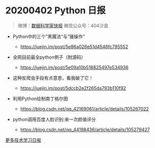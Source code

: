 # 20200402 Python 日报
> 微博：[数据科学家快报](https://www.weibo.com/wukehao)
> 微信公众号：404沙盒
- Python中的三个”黑魔法“与”骚操作“
  - https://juejin.im/post/5e86a026e51d4546fc795552

- 全网目前最全python例子（附源码）
  - https://juejin.im/post/5e09a10b518825497e534936

- 这种反爬虫手段有点意思，看我破了它！
  - https://juejin.im/post/5dccb2e2f265da793b110f92

- 利用Python绘制南丁格尔图
  - https://blog.csdn.net/qq_42169061/article/details/105267022


- python调用百度人脸识别:来一次颜值评分
  - https://blog.csdn.net/qq_44198436/article/details/105279427
  
[更多技术学习日报](https://github.com/KehaoWu/dailypython)
